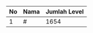 | No | Nama            | Jumlah Level |
|----|-----------------|--------------|
| 1  | #    |    1654        |
